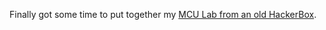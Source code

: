 Finally got some time to put together my [MCU Lab from an old HackerBox](https://hackerboxes.com/products/hackerbox-0051-mcu-lab).
